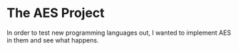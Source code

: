# The AES Project
In order to test new programming languages out, I wanted to implement AES in them and see what happens.
